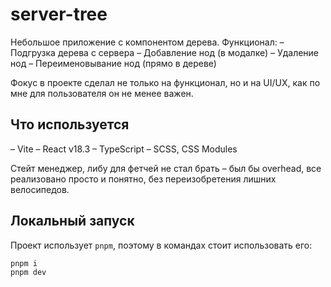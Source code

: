 # server-tree

Небольшое приложение с компонентом дерева.
Функционал:
– Подгрузка дерева с сервера
– Добавление нод (в модалке)
– Удаление нод
– Переименовывание нод (прямо в дереве)

Фокус в проекте сделал не только на функционал, но и на UI/UX, как по мне для пользователя он не менее важен.

## Что используется

– Vite
– React v18.3
– TypeScript
– SCSS, CSS Modules

Стейт менеджер, либу для фетчей не стал брать – был бы overhead, все реализовано просто и понятно, без переизобретения лишних велосипедов.

## Локальный запуск

Проект использует `pnpm`, поэтому в командах стоит использовать его:

```
pnpm i
pnpm dev
```
